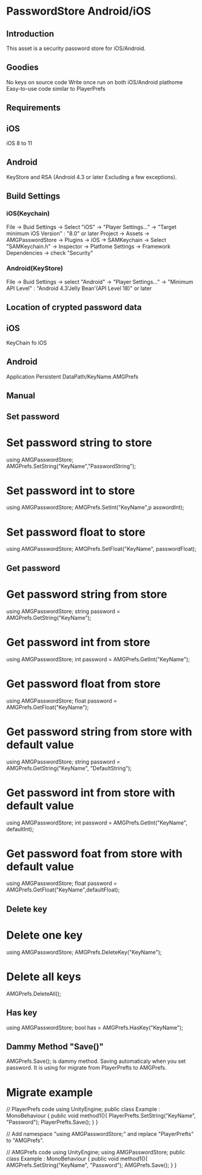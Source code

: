 # PasswordStore Android/iOS

## Introduction
This asset is a security password store for iOS/Android.
## Goodies
No keys on source code
Write once run on both iOS/Android plathome
Easy-to-use code similar to PlayerPrefs

## Requirements
## iOS
iOS 8 to 11
## Android
KeyStore and RSA (Android 4.3 or later Excluding a few exceptions).

## Build Settings
### iOS(Keychain)
File -> Buid Settings -> Select "iOS" -> "Player Settings..." -> "Target minimum iOS Version" : "8.0" or later
Project -> Assets -> AMGPasswordStore -> Plugins -> iOS -> SAMKeychain -> Select "SAMKeychain.h" -> Inspector  -> Platfome Settings -> Framework Dependencies -> check "Security"

### Android(KeyStore)
File -> Buid Settings -> select "Android" -> "Player Settings..." -> "Minimum API Level" : "Android 4.3'Jelly Bean'(API Level 18)" or later 

## Location of crypted password data
## iOS
KeyChain fo iOS
## Android
Application Persistent DataPath/KeyName.AMGPrefs

## Manual
## Set password
# Set password string to store
using AMGPasswordStore;
AMGPrefs.SetString("KeyName","PasswordString");

# Set password int to store
using AMGPasswordStore;
AMGPrefs.SetInt("KeyName",p asswordInt);

# Set password float to store
using AMGPasswordStore;
AMGPrefs.SetFloat("KeyName", passwordFloat);

## Get password
# Get password string from store
using AMGPasswordStore;
string password = AMGPrefs.GetString("KeyName");

# Get password int from store
using AMGPasswordStore;
int password = AMGPrefs.GetInt("KeyName");

# Get password float from store
using AMGPasswordStore;
float password = AMGPrefs.GetFloat("KeyName");

# Get password string from store with default value
using AMGPasswordStore;
string password = AMGPrefs.GetString("KeyName", "DefaultString");

# Get password int from store with default value
using AMGPasswordStore;
int password = AMGPrefs.GetInt("KeyName", defaultInt);

# Get password foat from store with default value
using AMGPasswordStore;
float password = AMGPrefs.GetFloat("KeyName",defaultFloat);

## Delete key
# Delete one key
using AMGPasswordStore;
AMGPrefs.DeleteKey("KeyName");

# Delete all keys
AMGPrefs.DeleteAll();

## Has key
using AMGPasswordStore;
bool has = AMGPrefs.HasKey("KeyName");

## Dammy Method "Save()"
AMGPrefs.Save(); is dammy method.
Saving automaticaly when you set password.
It is using for migrate from PlayerPrefts to AMGPrefs.

# Migrate example
// PlayerPrefs code
using UnityEngine;
public class Example : MonoBehaviour {
    public void method1(){
        PlayerPrefts.SetString("KeyName", "Password");
        PlayerPrefts.Save();
    }
}

// Add namespace "using AMGPasswordStore;" and replace "PlayerPrefts" to "AMGPrefs".

// AMGPrefs code
using UnityEngine;
using AMGPasswordStore;
public class Example : MonoBehaviour {
    public void method1(){
        AMGPrefs.SetString("KeyName", "Password");
        AMGPrefs.Save();
    }
}

